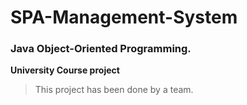 # SPA-Management-System
### Java Object-Oriented Programming.
**University Course project**
>This project has been done by a team.
